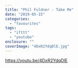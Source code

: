 ```yaml
---
title: "Phil Fuldner - Take Me"
date: "2019-05-15"
categories: 
  - "favourites"
tags: 
  - "ifttt"
  - "youtube"
enclosure: ""
coverImage: "4DxR2YdqDlE.jpg"
---
```


https://youtu.be/4DxR2YdqDlE

